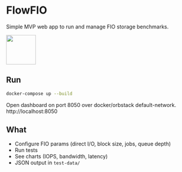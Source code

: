 # FlowFIO

Simple MVP web app to run and manage FIO storage benchmarks.

<img src="https://media.licdn.com/dms/image/v2/D4E03AQElteWnLMJmhA/profile-displayphoto-shrink_400_400/B4EZReEdFjHgAg-/0/1736745014460?e=1756339200&v=beta&t=N3aATXmVw8Kg8s9LVMFESFetLuY1IDp3batIBiF1FzQ" width="80">

## Run
```bash
docker-compose up --build
```

Open dashboard on port 8050 over docker/orbstack default-network.
http://localhost:8050

## What
- Configure FIO params (direct I/O, block size, jobs, queue depth)
- Run tests
- See charts (IOPS, bandwidth, latency)
- JSON output in `test-data/`
